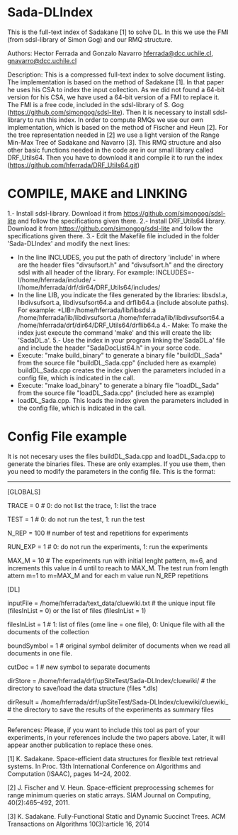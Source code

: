 # Sada-DLIndex
This is the full-text index of Sadakane [1] to solve DL. In this we use the FMI (from sdsl-library of Simon Gog) and our RMQ structure.

Authors: Hector Ferrada and Gonzalo Navarro hferrada@dcc.uchile.cl, gnavarro@dcc.uchile.cl

Description: This is a compressed full-text index to solve document listing. The implementation is based on the method of Sadakane [1]. 
In that paper he uses his CSA to index the input collection. As we did not found a 64-bit version for his CSA, we have used a 64-bit version of a FMI to replace it. The FMI is a free code, included in the sdsl-library of S. Gog (https://github.com/simongog/sdsl-lite).
Then it is necessary to install sdsl-library to run this index.
In order to compute RMQs we use our own implementation, which is based on the method of Fischer and Heun [2]. For the tree representation needed in [2] we use a light version of the Range Min-Max Tree of Sadakane and Navarro [3].
This RMQ structure and also other basic functions needed in the code are in our small library called DRF_Utils64. Then you have to download it and compile it to run the index (https://github.com/hferrada/DRF_Utils64.git)

COMPILE, MAKE and LINKING
=========================

1.- Install sdsl-library. Download it from https://github.com/simongog/sdsl-lite and follow the specifications given there.
2.- Install DRF_Utils64 library. Download it from https://github.com/simongog/sdsl-lite and follow the specifications given there.
3.- Edit the Makefile file included in the folder 'Sada-DLIndex' and modify the next lines:
   * In the line INCLUDES, you put the path of directory 'include' in where are the header files "divsufsort.h" and  "divsufsort.h" and the directory sdsl with all header of the library. For example:
INCLUDES=-I/home/hferrada/include/ -I/home/hferrada/drf/dir64/DRF_Utils64/includes/
  * In the line LIB, you indicate the files generated by the libraries: libsdsl.a, libdivsufsort.a, libdivsufsort64.a and drflib64.a (include absolute paths). For example:
+LIB=/home/hferrada/lib/libsdsl.a /home/hferrada/lib/libdivsufsort.a /home/hferrada/lib/libdivsufsort64.a /home/hferrada/drf/dir64/DRF_Utils64/drflib64.a
4.- Make: To make the index just execute the command 'make' and this will create the lib: 'SadaDL.a'.
5.- Use the index in your program linking the'SadaDL.a' file and include the header "SadaDocList64.h" in your sorce code. 
  * Execute: "make build_binary" to generate a binary file "buildDL_Sada" from the source file "buildDL_Sada.cpp" (included here as example)
    buildDL_Sada.cpp creates the index given the parameters included in a config file, which is indicated in the call. 
  * Execute: "make load_binary" to generate a binary file "loadDL_Sada" from the source file "loadDL_Sada.cpp" (included here as example)
  * loadDL_Sada.cpp. This loads the index given the parameters included in the config file, which is indicated in the call. 

Config File example
===================

It is not necesary uses the files buildDL_Sada.cpp and loadDL_Sada.cpp to generate the binaries files. These are only examples.
If you use them, then you need to modify the parameters in the config file. This is the format:

--------------------------------------------------------------------
[GLOBALS]

TRACE = 0	# 0: do not list the trace, 1: list the trace

TEST = 1	# 0: do not run the test, 1: run the test

N_REP = 100 	# number of test and repetitions for experiments

RUN_EXP = 1	# 0: do not run the experiments, 1: run the experiments

MAX_M = 10	# The experiments run with initial lenght pattern, m=6, and increments this value in 4 until to reach to MAX_M. The test run from length attern m=1 to m=MAX_M and for each m value run N_REP repetitions

[DL]

inputFile = /home/hferrada/text_data/cluewiki.txt # the unique input file (filesInList = 0) or the list of files (filesInList = 1)

filesInList = 1		# 1: list of files (ome line = one file), 0: Unique file with all the documents of the collection

boundSymbol = 1		# original symbol delimiter of documents when we read all documents in one file.

cutDoc = 1		# new symbol to separate documents

dirStore = /home/hferrada/drf/upSiteTest/Sada-DLIndex/cluewiki/	# the directory to save/load the data structure (files *.dls)

dirResult = /home/hferrada/drf/upSiteTest/Sada-DLIndex/cluewiki/cluewiki_ # the directory to save the results of the experiments as summary files

--------------------------------------------------------------------

References: Please, if you want to include this tool as part of your experiments, in your references include the two papers above. Later, it will appear another publication to replace these ones.

[1] K. Sadakane. Space-efficient data structures for flexible text retrieval systems. 
    In Proc. 13th International Conference on Algorithms and Computation (ISAAC), pages 14–24, 2002.
    
[2] J. Fischer and V. Heun. Space-efficient preprocessing schemes for range minimum queries on static arrays. 
    SIAM Journal on Computing, 40(2):465–492, 2011.
    
[3] K. Sadakane. Fully-Functional Static and Dynamic Succinct Trees. ACM Transactions on Algorithms 10(3):article 16, 2014
